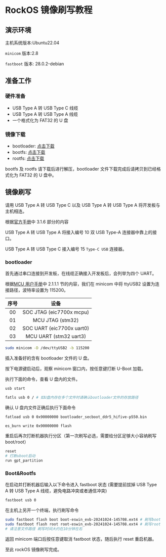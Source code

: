 # RockOS 镜像刷写教程

## 演示环境

主机系统版本:Ubuntu22.04

`minicom` 版本:2.8

`fastboot` 版本: 28.0.2-debian

## 准备工作

### 硬件准备

- USB Type A 转 USB Type C 线缆
- USB Type A 转 USB Type A 线缆
- 一个格式化为 FAT32 的 U 盘

### 镜像下载

- bootloader: [点击下载](https://mirror.iscas.ac.cn/rockos/extra/images/evb1/20241030/20241024/bootloader_secboot_ddr5_hifive-p550.bin)
- bootfs: [点击下载](https://mirror.iscas.ac.cn/rockos/extra/images/evb1/20241030/20241024/boot-eswin_evb-20241024-145708.ext4.zst)
- rootfs: [点击下载](https://mirror.iscas.ac.cn/rockos/extra/images/evb1/20241030/20241024/root-eswin_evb-20241024-145708.ext4.zst)

bootfs 及 rootfs 请下载后进行解压，bootloader 文件下载完成后请拷贝到已经格式化为 FAT32 的 U 盘中。

## 镜像刷写

请用 USB Type A 转 USB Type C 以及 USB Type A 转 USB Type A 将开发板与主机相连。

根据[官方手册](https://sifive.cdn.prismic.io/sifive/ZxLYXYF3NbkBXux1_HF106_user_guide_V1p0_zh_Final.pdf)中 3.1.6 部分的内容

USB Type A 转 USB Type A 将接入编号 10 双 USB Type-A 连接器中靠上的接口。

USB Type A 转 USB Type C 接入编号 15 `Type-C USB` 连接器。

### bootloader

首先通过串口连接到开发板，在线缆正确接入开发板后，会列举为四个 UART。

<!-- ![tty](./image%20for%20flash/tty.png) -->

根据[MCU 用户手册](https://www.sifive.cn/api/document-file?uid=premier-p550-mcu-user-manual)中 2.1.1.1 节的内容，我们在 minicom 中将 ttyUSB2 设置为连接路径，波特率设置为 115200。

<!-- ![uart](./image%20for%20flash/uart.png) -->
| 序号 | 设备 |
| :-: | :-: |
| 00 | SOC JTAG (eic7700x mcpu) |
| 01 | MCU JTAG (stm32) |
| 02 | SOC UART (eic7700x uart0) |
| 03 | MCU UART (stm32 uart3) |

```bash
sudo minicom -D /dev/ttyUSB2 -b 115200
```

插入准备好的含有 bootloader 文件的 U 盘。

按下电源键启动后，观察 minicom 窗口内，按任意键打断 U-Boot 加载。

<!-- ![interrupt](./image%20for%20flash/Interrupt.png) -->

执行下面的命令，查看 U 盘内的文件。

```bash
usb start

fatls usb 0 / # 如U盘内存在多个文件时请确认bootloader文件的存放路径
```

<!-- ![usb](./image%20for%20flash/check-usb.png) -->

确认 U 盘内文件正确后执行下面命令

```bash
fatload usb 0 0x90000000 bootloader_secboot_ddr5_hifive-p550.bin

es_burn write 0x90000000 flash
```

重启后再次打断机器执行分区（第一次刷写必选，需要给分区足够大小容纳刷写 boot/root）

```bash
reset 
# 打断uboot启动
run gpt_partition 
```

<!-- ![partition](./image%20for%20flash/gpt_partition.png) -->

### Boot&Rootfs

在启动并打断机器后输入以下命令进入 fastboot 状态 (需要提前拔掉 USB Type A 转 USB Type A 线缆，避免电路冲突或者通信冲突)

```bash
fastboot usb 0
```

<!-- ![fastboot](./image%20for%20flash/fastboot0.png) -->

在主机上另开一个终端，执行刷写命令

```bash
sudo fastboot flash boot boot-eswin_evb-20241024-145708.ext4 # 刷写boot
sudo fastboot flash root root-eswin_evb-20241024-145708.ext4 # 刷写rootfs
# 请注意文件路径 刷写时间大约在10分钟左右
```

返回 minicom 端口后按任意键取消 fastboot 状态，随后执行 reset 重启机器。

至此 rockOS 镜像刷写完成。

<!-- ![neofetch](./image%20for%20flash/neofetch.png) -->